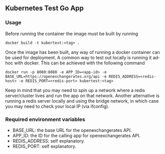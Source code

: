 ## Kubernetes Test Go App

### Usage

Before running the container the image must be built by running

```docker build -t kubertest:<tag> .```


Once the image has been built, any way of running a docker container can be used for deployment. A common way to test out locally is running it ad-hoc with docker. This can be achieved with the following command

```docker run -p 8080:8080 -e APP_ID=<app-id> -e BASE_URL=https://openexchangerates.org/api -e REDIS_ADDRESS=<redis-host> -e REDIS_PORT=<redis-port> kubertest:<tag>```

Keep in mind that you may need to spin up a network where a redis server/cluster lives and run the app on that network. Another alternative is running a redis server locally and using the bridge network, in which case you may need to check your local IP (via ifconfig).

### Required environment variables

* BASE_URL: the base URL for the openexchangerates API.
* APP_ID: the ID for the calling app for openexchangerates API.
* REDIS_ADDRESS: self explanatory.
* REDIS_PORT: self explanatory.
